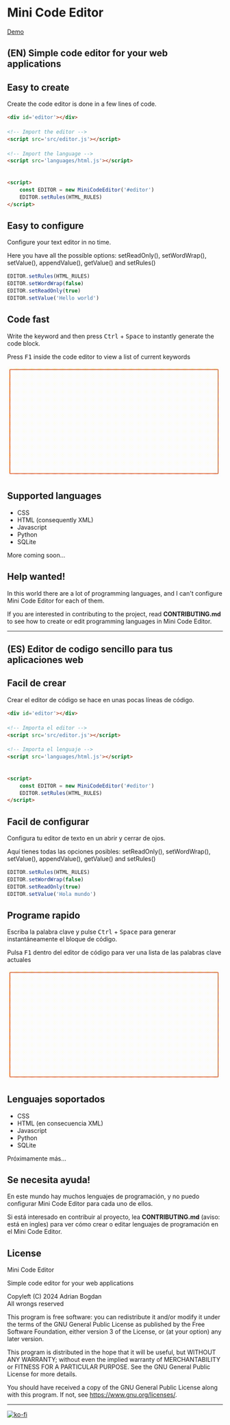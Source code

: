 # Mini Code Editor

<a href="https://adrbog.github.io/MiniCodeEditor/" target="_blank">Demo</a>

## (EN) Simple code editor for your web applications

## Easy to create

Create the code editor is done in a few lines of code.

```html
<div id='editor'></div>

<!-- Import the editor -->
<script src='src/editor.js'></script>

<!-- Import the language -->
<script src='languages/html.js'></script>


<script>
	const EDITOR = new MiniCodeEditor('#editor')
	EDITOR.setRules(HTML_RULES)
</script>
```


## Easy to configure

Configure your text editor in no time.

Here you have all the possible options: setReadOnly(), setWordWrap(), setValue(), appendValue(), getValue() and setRules()

```js
EDITOR.setRules(HTML_RULES)
EDITOR.setWordWrap(false)
EDITOR.setReadOnly(true)
EDITOR.setValue('Hello world')
```

## Code fast

Write the keyword and then press <kbd>Ctrl</kbd> + <kbd>Space</kbd> to instantly generate the code block.


Press <kbd>F1</kbd> inside the code editor to view a list of current keywords


<img width="500px" src="res/1.gif">

## Supported languages
- CSS
- HTML (consequently XML)
- Javascript
- Python
- SQLite

More coming soon...

## Help wanted!

In this world there are a lot of programming languages, and I can't configure Mini Code Editor for each of them.

If you are interested in contributing to the project, read **CONTRIBUTING.md** to see how to create or edit programming languages in Mini Code Editor.

<hr>

## (ES) Editor de codigo sencillo para tus aplicaciones web

## Facil de crear

Crear el editor de código se hace en unas pocas líneas de código.

```html
<div id='editor'></div>

<!-- Importa el editor -->
<script src='src/editor.js'></script>

<!-- Importa el lenguaje -->
<script src='languages/html.js'></script>


<script>
	const EDITOR = new MiniCodeEditor('#editor')
	EDITOR.setRules(HTML_RULES)
</script>
```


## Facil de configurar

Configura tu editor de texto en un abrir y cerrar de ojos.

Aquí tienes todas las opciones posibles: setReadOnly(), setWordWrap(), setValue(), appendValue(), getValue() and setRules()

```js
EDITOR.setRules(HTML_RULES)
EDITOR.setWordWrap(false)
EDITOR.setReadOnly(true)
EDITOR.setValue('Hola mundo')
```

## Programe rapido

Escriba la palabra clave y pulse <kbd>Ctrl</kbd> + <kbd>Space</kbd> para generar instantáneamente el bloque de código.


Pulsa <kbd>F1</kbd> dentro del editor de código para ver una lista de las palabras clave actuales


<img width="500px" src="res/1.gif">

## Lenguajes soportados
- CSS
- HTML (en consecuencia XML)
- Javascript
- Python
- SQLite

Próximamente más...

## Se necesita ayuda!

En este mundo hay muchos lenguajes de programación, y no puedo configurar Mini Code Editor para cada uno de ellos.

Si está interesado en contribuir al proyecto, lea **CONTRIBUTING.md** (aviso: está en ingles) para ver cómo crear o editar lenguajes de programación en el Mini Code Editor.

## License

Mini Code Editor

Simple code editor for your web applications

Copyleft (C) 2024 Adrian Bogdan <br>
All wrongs reserved

This program is free software: you can redistribute it and/or modify
it under the terms of the GNU General Public License as published by
the Free Software Foundation, either version 3 of the License, or
(at your option) any later version.

This program is distributed in the hope that it will be useful,
but WITHOUT ANY WARRANTY; without even the implied warranty of
MERCHANTABILITY or FITNESS FOR A PARTICULAR PURPOSE.  See the
GNU General Public License for more details.

You should have received a copy of the GNU General Public License
along with this program.  If not, see <https://www.gnu.org/licenses/>.

<hr>

[![ko-fi](https://ko-fi.com/img/githubbutton_sm.svg)](https://ko-fi.com/adrbog)
